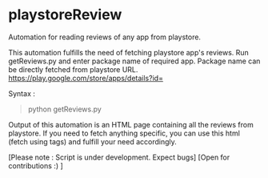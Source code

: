 # playstoreReview
Automation for reading reviews of any app from playstore. 

This automation fulfills the need of fetching playstore app's reviews. 
Run getReviews.py and enter package name of required app. 
Package name can be directly fetched from playstore URL. 
https://play.google.com/store/apps/details?id=<package-name>

Syntax : 
>python getReviews.py 

Output of this automation is an HTML page containing all the reviews from playstore. If you need to fetch anything specific, you can use this html (fetch using tags) and fulfill your need accordingly. 

[Please note : Script is under development. Expect bugs]
[Open for contributions :) ]
